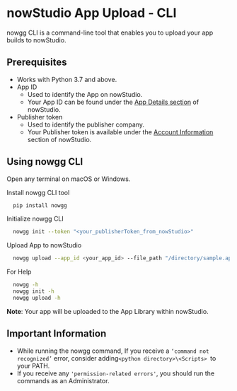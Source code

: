 # nowStudio App Upload - CLI

nowgg CLI is a command-line tool that enables you to upload your app builds to nowStudio.


## Prerequisites

+ Works with Python 3.7 and above.
+ App ID
    + Used to identify the App on nowStudio.
    + Your App ID can be found under the [App Details section](https://docs.now.gg/nowstudio/publish#app-details) of nowStudio.
+ Publisher token
    * Used to identify the publisher company.
    * Your Publisher token is available under the [Account Information](https://docs.now.gg/nowstudio/start-using-nowstudio#ac-info) section of nowStudio.

## Using nowgg CLI

Open any terminal on macOS or Windows.

Install nowgg CLI tool
```bash
  pip install nowgg
```
Initialize nowgg CLI
```bash
  nowgg init --token "<your_publisherToken_from_nowStudio>"
```
Upload App to nowStudio
```bash
  nowgg upload --app_id <your_app_id> --file_path "/directory/sample.apk" --apk_version <app_version_name> --version_code <app_version_code>

```
For Help
```bash
  nowgg -h
  nowgg init -h
  nowgg upload -h
```  

**Note**: Your app will be uploaded to the App Library within nowStudio.

## Important Information

+ While running the nowgg command, If you receive a `‘command not recognized’` error, consider adding` <python directory>\<Scripts>  `to your PATH.
+ If you receive any  `'permission-related errors'`, you should run the commands as an Administrator.